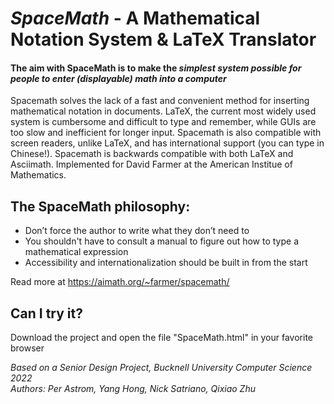 # *SpaceMath* - A Mathematical Notation System & LaTeX Translator 

#### The aim with SpaceMath is to make the *simplest system possible for people to enter (displayable) math into a computer*

Spacemath solves the lack of a fast and convenient method for inserting mathematical notation in documents. LaTeX, the current most widely used system is cumbersome and difficult to type and remember, while GUIs are too slow and inefficient for longer input. Spacemath is also compatible with screen readers, unlike LaTeX, and has international support (you can type in Chinese!). Spacemath is backwards compatible with both LaTeX and Asciimath. Implemented for David Farmer at the American Institue of Mathematics.

## The SpaceMath philosophy:
- Don’t force the author to write what they don’t need to
- You shouldn't have to consult a manual to figure out how to type a mathematical expression
- Accessibility and internationalization should be built in from the start

Read more at https://aimath.org/~farmer/spacemath/

## Can I try it?
Download the project and open the file "SpaceMath.html" in your favorite browser <!--, or take it for a test drive here:-->


*Based on a Senior Design Project, Bucknell University Computer Science 2022 <br>
Authors: Per Astrom, Yang Hong, Nick Satriano, Qixiao Zhu*

